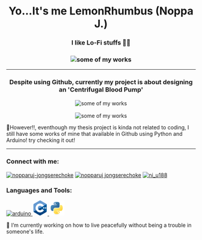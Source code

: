     
<h1 align="center">Yo...It's me LemonRhumbus (Noppa J.)</h1>
<h3 align="center">I like Lo-Fi stuffs 🌌🌌</h3>

<h3 align="center"><img align="center" src="https://user-images.githubusercontent.com/81348547/155885148-c86f88e2-d2a0-4e8d-8f03-841eb7faeaa3.gif" alt="some of my works">
    
<hr>
<h3 align="center">Despite using Github, currently my project is about designing an 'Centrifugal Blood Pump'</h3>
<p align="center"><img align="center" src="https://user-images.githubusercontent.com/81348547/220992164-204b1044-2b9c-46f7-8786-b096a8696fc1.png" alt="some of my works" height="500" width="500">
<p align="center"><img align="center" src="https://user-images.githubusercontent.com/81348547/220992563-0e71652d-5b02-4d33-9b63-aae8659a532a.png" alt="some of my works" height="480" width="640"> 

📌However!!, eventhough my thesis project is kinda not related to coding, I still have some works of mine that available in Github using Python and Arduino! try checking it out!
<hr>


<h3 align="left">Connect with me:</h3>
<p align="left">
<a href="https://linkedin.com/in/nopparuj-jongserechoke" target="blank"><img align="center" src="https://raw.githubusercontent.com/rahuldkjain/github-profile-readme-generator/master/src/images/icons/Social/linked-in-alt.svg" alt="nopparuj-jongserechoke" height="30" width="40" /></a>
<a href="https://fb.com/nopparuj jongserechoke" target="blank"><img align="center" src="https://raw.githubusercontent.com/rahuldkjain/github-profile-readme-generator/master/src/images/icons/Social/facebook.svg" alt="nopparuj jongserechoke" height="30" width="40" /></a>
<a href="https://instagram.com/ni_u188" target="blank"><img align="center" src="https://raw.githubusercontent.com/rahuldkjain/github-profile-readme-generator/master/src/images/icons/Social/instagram.svg" alt="ni_u188" height="30" width="40" /></a>
</p>

<h3 align="left">Languages and Tools:</h3>
<p align="left"> <a href="https://www.arduino.cc/" target="_blank" rel="noreferrer"> <img src="https://cdn.worldvectorlogo.com/logos/arduino-1.svg" alt="arduino" width="40" height="40"/> </a> <a href="https://www.w3schools.com/cpp/" target="_blank" rel="noreferrer"> <img src="https://raw.githubusercontent.com/devicons/devicon/master/icons/cplusplus/cplusplus-original.svg" alt="cplusplus" width="40" height="40"/> </a> <a href="https://www.python.org" target="_blank" rel="noreferrer"> <img src="https://raw.githubusercontent.com/devicons/devicon/master/icons/python/python-original.svg" alt="python" width="40" height="40"/> </a></p>

 🔭 I’m currently working on how to live peacefully without being a trouble in someone's life.
